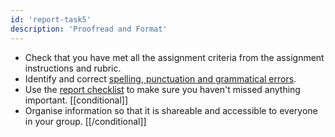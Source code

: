 ```yaml
---
id: 'report-task5'
description: 'Proofread and Format'
---
```


- Check that you have met all the assignment criteria from the assignment instructions and rubric. 
- Identify and correct [spelling, punctuation and grammatical errors](https://learninglab.rmit.edu.au/assessments/getting-started-with-assignments/revising-organising-accessibility/). 
- Use the [report checklist](https://learninglab.rmit.edu.au/assessments/reports/report-checklist/) to make sure you haven't missed anything important.
[[conditional]]
- Organise information so that it is shareable and accessible to everyone in your group.
[[/conditional]]
